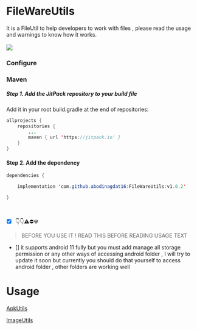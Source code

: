 # FileWareUtils
 It is a FileUtil to help developers to work with files , please read the usage and warnings to know how it works.
 <br><br>
 [![](https://jitpack.io/v/abodinagdat16/FileWareUtils.svg)](https://jitpack.io/#abodinagdat16/FileWareUtils)
 ### Configure
 ### Maven
 ##### Step 1. Add the JitPack repository to your build file
 Add it in your root build.gradle at the end of repositories:
```java
allprojects {
	repositories {
		...
		maven { url 'https://jitpack.io' }
	}
}
```

 #### Step 2. Add the dependency
```java
dependencies {

	implementation 'com.github.abodinagdat16:FileWareUtils:v1.0.2'

}
```

<br>

 - [x] 👇👇⚠️⛔☢
 > BEFORE YOU USE IT !
 > READ THIS BEFORE READING USAGE TEXT
 - [] it supports android 11 fully but you must add manage all storage permission or any other ways of accessing android folder , I will try to update it soon but currently you should do that yourself to access android folder , other folders are working well
 
 #  Usage
 
 [ApkUtils](https://github.com/abodinagdat16/FileWareUtils/blob/master/Doc/ApkUtils.md)
 
[ImageUtils](https://github.com/abodinagdat16/FileWareUtils/blob/master/Doc/ImageUtils.md)
